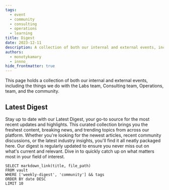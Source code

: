 ```yaml
---
tags:
  - event
  - community
  - consulting
  - operations
  - learning
title: Digest
date: 2023-12-11
description: A collection of both our internal and external events, including the things we do with the Labs team, Consulting team, Operations, team, and the community.
authors:
  - monotykamary
  - innno_
hide_frontmatter: true
---
```


This page holds a collection of both our internal and external events, including the things we do with the Labs team, Consulting team, Operations, team, and the community.

## Latest Digest

Stay up to date with our Latest Digest, your go-to source for the most recent updates and highlights. This curated collection brings you the freshest content, breaking news, and trending topics from across our platform. Whether you're looking for the newest articles, recent community discussions, or the latest industry insights, you'll find it all neatly packaged here. Our digest is regularly updated to ensure you never miss out on what's current and relevant. Dive in to quickly catch up on what matters most in your field of interest.

```dsql-list
SELECT markdown_link(title, file_path)
FROM vault
WHERE ['weekly-digest', 'community'] && tags
ORDER BY date DESC
LIMIT 10
```